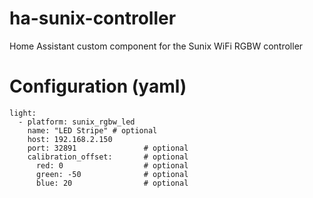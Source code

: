 # ha-sunix-controller
Home Assistant custom component for the Sunix WiFi RGBW controller

# Configuration (yaml)

    
      

```
light:
  - platform: sunix_rgbw_led
    name: "LED Stripe" # optional
    host: 192.168.2.150
    port: 32891               # optional
    calibration_offset:       # optional
      red: 0                  # optional
      green: -50              # optional
      blue: 20                # optional
```
